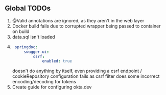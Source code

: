 ## Global TODOs
1. @Valid annotations are ignored, as they aren't in the web layer
2. Docker build fails due to corrupted wrapper being passed to container on build
3. data.sql isn't loaded
4. ```yaml
    springdoc:
        swagger-ui:
            csrf:
                enabled: true 
    ```
   doesn't do anything by itself, even providing a csrf endpoint / cookieRepository configuration
   fails as csrf filter does some incorrect encoding/decoding for tokens
5. Create guide for configuring okta.dev